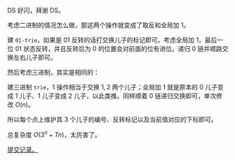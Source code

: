 DS 好闪，拜谢 DS。

考虑二进制的情况怎么做，那这两个操作就变成了取反和全局加 $1$。

建 `01-trie`，如果是 $01$ 反转的话打交换儿子的标记即可。考虑全局加 $1$，最后一位 $01$ 状态反转，并且反转后为 $0$ 的位置会对前面的位有进位。递归 $0$ 链并顺路交换左右儿子即可。

然后考虑三进制，其实是相同的：

建三进制 `trie`，$1$ 操作相当于交换 $1,2$ 两个儿子；全局加 $1$ 就是原本的 $0$ 儿子变成 $1$ 儿子、$1$ 儿子变成 $2$ 儿子，以此类推。同样顺着 $0$ 链递归交换即可，单次修改 $O(n)$。

所以每个点上维护其 $3$ 个儿子的编号、反转标记以及当前值对应的下标即可。

总复杂度 $O(3^n+Tn)$，太厉害了。

[提交记录。](https://atcoder.jp/contests/agc044/submissions/38687171)